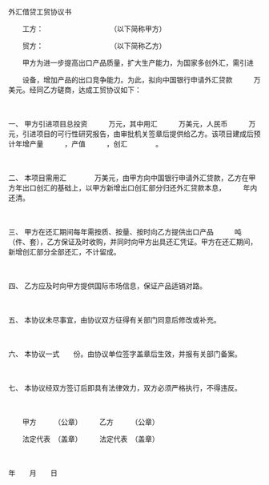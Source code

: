 



外汇借贷工贸协议书



 

　　工方：　　　　　　　　　　（以下简称甲方）

　　贸方：　　　　　　　　　　（以下简称乙方）

　　甲方为进一步提高出口产品质量，扩大生产能力，为国家多创外汇，需引进　　　

　　设备，增加产品的出口竞争能力。为此，拟向中国银行申请外汇贷款　　　万美元。经同乙方磋商，达成工贸协议如下：

　　

一、
甲方引进项目总投资　　　万元，其中用汇　　　万美元，人民币　　　万元，引进项目的可行性研究报告，由审批机关签章后提供给乙方。该项目建成后预计年增产量　　　，产值　　　，创汇　　　　。

　　

二、
本项目需用汇　　　　万美元，由甲方向中国银行申请外汇贷款，乙方在甲方年出口创汇的基础上，以甲方新增出口创汇部分归还外汇贷款本息，　　　年内还清。

　　

三、
甲方在还汇期间每年需按质、按量、按时向乙方提供出口产品　　　吨（件、套），乙方保证及时收购，并同时向甲方出具还汇凭证。甲方在还汇期间，新增创汇部分全部还汇，不计留成。

　　

四、
乙方应及时向甲方提供国际市场信息，保证产品适销对路。

　　

五、
本协议未尽事宜，由协议双方征得有关部门同意后修改或补充。

　　

六、
本协议一式　　份。由协议单位签字盖章后生效，并报有关部门备案。

　　

七、
本协议经双方签订后即具有法律效力，双方必须严格执行，不得违反。

　　　

　　甲方　　　（公章）　　　乙方　　　（公章）　　　　　　

　　法定代表　（盖章）　　　法定代表　（盖章）　　　　　　　　　　　　　　　　　　　　　　　　　　　　

　　


 年　　月　　日

